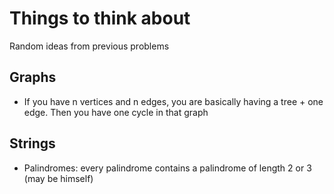 # Things to think about
Random ideas from previous problems


## Graphs
* If you have n vertices and n edges, you are basically having a tree + one edge. Then you have one cycle in that graph

## Strings
* Palindromes: every palindrome contains a palindrome of length 2 or 3 (may be himself)

